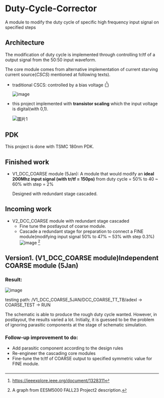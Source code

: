 # Duty-Cycle-Corrector
A module to modify the duty cycle of specific high frequency input signal on specified steps 

## Architecture
The modification of duty cycle is implemented through controlling tr/tf of a output signal from the 50\:50 input waveform.

The core module comes from alternative implementation of current starving current source(*CSCS*) mentioned at following texts). 

- traditional CSCS: controlled by a bias voltage ([^1])
  
	![image](https://github.com/judithlau/Duty-Cycle-Corrector/assets/52502238/5b17906e-b75f-4d03-9134-9e22bd61a8e2)

- this project implemented with **transistor scaling** which the input voltage is digital(with 0,1).
  
	![圖片1](https://github.com/judithlau/Duty-Cycle-Corrector/assets/52502238/5ad18c9d-17c2-4c6a-b305-d530a4d45943)

## PDK
This project is done with TSMC 180nm PDK.

## Finished work
- V1_DCC_COARSE module (5Jan):
	A module that would modify an **ideal 200Mhz input signal (with tr/tf = 150ps)** from duty cycle = 50% to 40 ~ 60% with step = 2%

	Designed with redundant stage cascaded.
## Incoming work
- V2_DCC_COARSE module with redundant stage cascaded
	- Fine tune the postlayout of coarse module.
	- Cascade a redundant stage for preparation to connect a FINE module(modifying input signal 50% to 47% ~ 53% with step 0.3%)  
		![image](https://github.com/judithlau/Duty-Cycle-Corrector/assets/52502238/ab7d1403-3029-4e23-b626-0f1c4dbdf42a) [^2]
## Version1. (V1_DCC_COARSE module)Independent COARSE module (5Jan)

### Result:
![image](https://github.com/judithlau/Duty-Cycle-Corrector/assets/52502238/b8bf5773-92a4-4208-a401-1bf2620ddf32)

testing path: 
/V1_DCC_COARSE_5JAN/DCC_COARSE_TT_TB/adexl → COARSE_TEST → RUN


The schematic is able to produce the rough duty cycle wanted. However, in postlayout, the results varied a lot. Initially, it is guessed to be the problem of ignoring parasitic components at the stage of schematic simulation.

### Follow-up improvement to do:
- Add parasitic component according to the design rules
- Re-engineer the cascading core modules
- Fine-tune the tr/tf of COARSE output to specified symmetric value for FINE module.
###
[^1]: https://ieeexplore.ieee.org/document/1328311
[^2]: A graph from EESM5000 FALL23 Project2 description.
